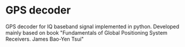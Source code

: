 # GPS decoder
 GPS decoder for IQ baseband signal implemented in python. Developed mainly based on book "Fundamentals of Global Positioning System Receivers. James Bao-Yen Tsui"